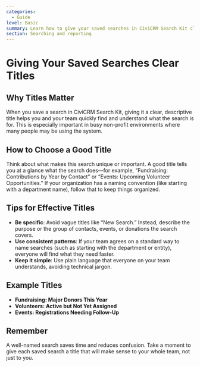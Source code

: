 ```yaml
---
categories:
  - Guide
level: Basic
summary: Learn how to give your saved searches in CiviCRM Search Kit clear and helpful titles so your team can easily find and use them.
section: Searching and reporting
---
```


# Giving Your Saved Searches Clear Titles

## Why Titles Matter

When you save a search in CiviCRM Search Kit, giving it a clear, descriptive title helps you and your team quickly find and understand what the search is for. This is especially important in busy non-profit environments where many people may be using the system.

## How to Choose a Good Title

Think about what makes this search unique or important. A good title tells you at a glance what the search does—for example, “Fundraising: Contributions by Year by Contact” or “Events: Upcoming Volunteer Opportunities.” If your organization has a naming convention (like starting with a department name), follow that to keep things organized.

## Tips for Effective Titles

- **Be specific**: Avoid vague titles like “New Search.” Instead, describe the purpose or the group of contacts, events, or donations the search covers.
- **Use consistent patterns**: If your team agrees on a standard way to name searches (such as starting with the department or entity), everyone will find what they need faster.
- **Keep it simple**: Use plain language that everyone on your team understands, avoiding technical jargon.

## Example Titles

- **Fundraising: Major Donors This Year**
- **Volunteers: Active but Not Yet Assigned**
- **Events: Registrations Needing Follow-Up**

## Remember

A well-named search saves time and reduces confusion. Take a moment to give each saved search a title that will make sense to your whole team, not just to you.
